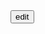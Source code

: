 <button class="toolbar-button" aria-label="Edit">
  <span class="material-icons">edit</span>
</button>